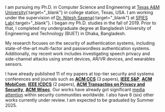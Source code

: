 I am pursuing my Ph.D. in Computer Science and Engineering at [Texas A&M University](https://www.tamu.edu/index.html){:target="_blank"} in college station, Texas, USA. I am working under the supervision of [Dr. Nitesh Saxena](https://nsaxena.engr.tamu.edu){:target="_blank"} at [SPIES Lab](https://spies.engr.tamu.edu){:target="_blank"}. I began my Ph.D. studies in the fall of 2019. Prior to that, I completed my undergraduate degree at Bangladesh University of Engineering and Technology (BUET) in Dhaka, Bangladesh.


My research focuses on the security of authentication systems, including state-of-the-art multi-factor and passwordless authentication systems. Additionally, my recent work includes investigating speech privacy and side-channel attacks using smart devices, AR/VR devices, and wearables sensors.

I have already published 11 of my papers at top-tier security and systems conferences and journals such as <ins>**ACM CCS**</ins> (3 papers), <ins>**IEEE S&P**</ins>, <ins>**ACM MobiCom**</ins>, <ins>**IEEE ICDCS**</ins> (2 papers), <ins>**ACM Transactios on Privacy and Security**</ins>, <ins>**ACM Wisec**</ins>. Our works have already got significant [media attention](https://tanvirmahdad.github.io/media/) within security communities worldwide. I also have 6 (six) other works currently under review. I am expected to be graduated by Summer 2025.